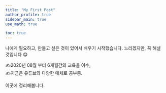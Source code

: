```yaml
---
title: "My First Post"
author_profile: true
sidebar_main: true
use_math: true

toc: true
---
```


나에게 필요하고, 만들고 싶은 것이 있어서 배우기 시작했습니다.
느리겠지만, 꼭 해낼 것입니다 😋

✍2020년 08월 부터 6개월간의 교육을 이수,  
✍지금은 유튜브와 다양한 매체로 공부중.

이곳에 정리해봅니다.
